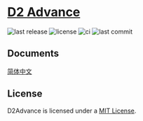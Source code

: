 # [D2 Advance](https://github.com/d2-projects/d2-advance)

![last release](https://img.shields.io/github/v/release/d2-projects/d2-advance?style=flat-square) ![license](https://img.shields.io/badge/license-MIT-blue.svg?style=flat-square) ![ci](https://img.shields.io/github/workflow/status/d2-projects/d2-advance/Release%20pipeline?style=flat-square) ![last commit](https://img.shields.io/github/last-commit/d2-projects/d2-advance?style=flat-square)

## Documents

[简体中文](docs/zh/README.md)


## License

D2Advance is licensed under a [MIT License](./LICENSE).
